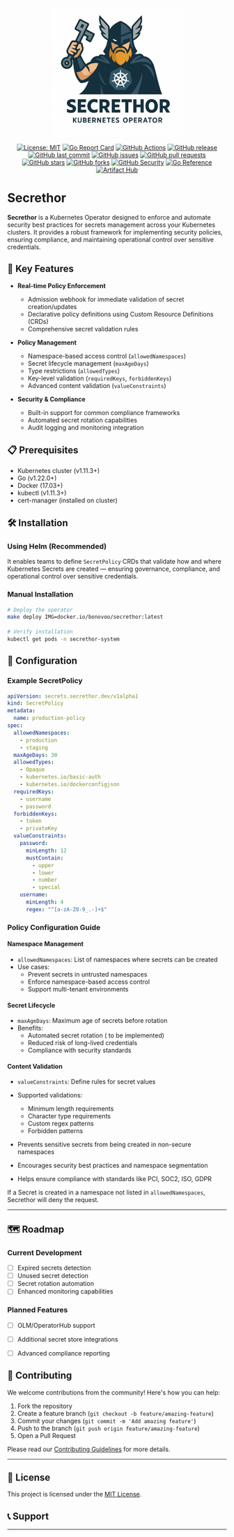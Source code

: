 <p align="center">
  <img src="assets/secrethor-logo.png" alt="Secrethor Logo" width="300"/>
</p>

<p align="center">
  <a href="https://opensource.org/licenses/MIT"><img alt="License: MIT" src="https://img.shields.io/badge/License-MIT-yellow.svg"/></a>
  <a href="https://goreportcard.com/report/github.com/miltlima/secrethor"><img alt="Go Report Card" src="https://goreportcard.com/badge/github.com/miltlima/secrethor"/></a>
  <a href="https://github.com/miltlima/secrethor/actions"><img alt="GitHub Actions" src="https://github.com/miltlima/secrethor/workflows/Release/badge.svg"/></a>
  <a href="https://github.com/miltlima/secrethor/releases"><img alt="GitHub release" src="https://img.shields.io/github/release/miltlima/secrethor.svg"/></a>
  <a href="https://github.com/miltlima/secrethor/commits/main"><img alt="GitHub last commit" src="https://img.shields.io/github/last-commit/miltlima/secrethor.svg"/></a>
  <a href="https://github.com/miltlima/secrethor/issues"><img alt="GitHub issues" src="https://img.shields.io/github/issues/miltlima/secrethor.svg"/></a>
  <a href="https://github.com/miltlima/secrethor/pulls"><img alt="GitHub pull requests" src="https://img.shields.io/github/issues-pr/miltlima/secrethor.svg"/></a>
  <a href="https://github.com/miltlima/secrethor/stargazers"><img alt="GitHub stars" src="https://img.shields.io/github/stars/miltlima/secrethor.svg"/></a>
  <a href="https://github.com/miltlima/secrethor/network/members"><img alt="GitHub forks" src="https://img.shields.io/github/forks/miltlima/secrethor.svg"/></a>
  <a href="https://github.com/miltlima/secrethor/security/code-scanning"><img alt="GitHub Security" src="https://img.shields.io/github/security/code-scanning/miltlima/secrethor/main"/></a>
  <a href="https://pkg.go.dev/github.com/miltlima/secrethor"><img alt="Go Reference" src="https://pkg.go.dev/badge/github.com/miltlima/secrethor.svg"/></a>
  <a href="https://artifacthub.io/packages/helm/secrethor/secrethor"><img alt="Artifact Hub" src="https://img.shields.io/endpoint?url=https://artifacthub.io/badge/repository/secrethor"/></a>
</p>

# Secrethor

**Secrethor** is a Kubernetes Operator designed to enforce and automate security best practices for secrets management across your Kubernetes clusters. It provides a robust framework for implementing security policies, ensuring compliance, and maintaining operational control over sensitive credentials.

## 🚀 Key Features

- **Real-time Policy Enforcement**
  - Admission webhook for immediate validation of secret creation/updates
  - Declarative policy definitions using Custom Resource Definitions (CRDs)
  - Comprehensive secret validation rules

- **Policy Management**
  - Namespace-based access control (`allowedNamespaces`)
  - Secret lifecycle management (`maxAgeDays`)
  - Type restrictions (`allowedTypes`)
  - Key-level validation (`requiredKeys`, `forbiddenKeys`)
  - Advanced content validation (`valueConstraints`)

- **Security & Compliance**
  - Built-in support for common compliance frameworks
  - Automated secret rotation capabilities
  - Audit logging and monitoring integration

## 📋 Prerequisites

- Kubernetes cluster (v1.11.3+)
- Go (v1.22.0+)
- Docker (17.03+)
- kubectl (v1.11.3+)
- cert-manager (installed on cluster)

## 🛠 Installation

### Using Helm (Recommended)

It enables teams to define `SecretPolicy` CRDs that validate how and where Kubernetes Secrets are created — ensuring governance, compliance, and operational control over sensitive credentials.

### Manual Installation

```bash
# Deploy the operator
make deploy IMG=docker.io/bonovoo/secrethor:latest

# Verify installation
kubectl get pods -n secrethor-system
```

## 📝 Configuration

### Example SecretPolicy

```yaml
apiVersion: secrets.secrethor.dev/v1alpha1
kind: SecretPolicy
metadata:
  name: production-policy
spec:
  allowedNamespaces:
    - production
    - staging
  maxAgeDays: 30
  allowedTypes:
    - Opaque
    - kubernetes.io/basic-auth
    - kubernetes.io/dockerconfigjson
  requiredKeys:
    - username
    - password
  forbiddenKeys:
    - token
    - privateKey
  valueConstraints:
    password:
      minLength: 12
      mustContain:
        - upper
        - lower
        - number
        - special
    username:
      minLength: 4
      regex: "^[a-zA-Z0-9_.-]+$"
```

### Policy Configuration Guide

#### Namespace Management
- `allowedNamespaces`: List of namespaces where secrets can be created
- Use cases:
  - Prevent secrets in untrusted namespaces
  - Enforce namespace-based access control
  - Support multi-tenant environments

#### Secret Lifecycle
- `maxAgeDays`: Maximum age of secrets before rotation
- Benefits:
  - Automated secret rotation ( to be implemented)
  - Reduced risk of long-lived credentials
  - Compliance with security standards

#### Content Validation
- `valueConstraints`: Define rules for secret values
- Supported validations:
  - Minimum length requirements
  - Character type requirements
  - Custom regex patterns
  - Forbidden patterns

- Prevents sensitive secrets from being created in non-secure namespaces
- Encourages security best practices and namespace segmentation
- Helps ensure compliance with standards like PCI, SOC2, ISO, GDPR

If a Secret is created in a namespace not listed in `allowedNamespaces`, Secrethor will deny the request.

---

## 🗺 Roadmap

### Current Development
- [ ] Expired secrets detection
- [ ] Unused secret detection
- [ ] Secret rotation automation
- [ ] Enhanced monitoring capabilities

### Planned Features
- [ ] OLM/OperatorHub support
- [ ] Additional secret store integrations
- [ ] Advanced compliance reporting


## 🤝 Contributing

We welcome contributions from the community! Here's how you can help:

1. Fork the repository
2. Create a feature branch (`git checkout -b feature/amazing-feature`)
3. Commit your changes (`git commit -m 'Add amazing feature'`)
4. Push to the branch (`git push origin feature/amazing-feature`)
5. Open a Pull Request

Please read our [Contributing Guidelines](CONTRIBUTING.md) for more details.

---

## 🪪 License

This project is licensed under the [MIT License](LICENSE).

## 📞 Support

---
